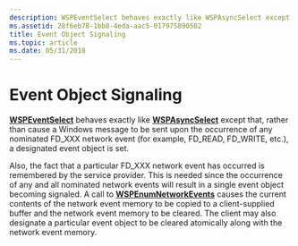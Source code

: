 ```yaml
---
description: WSPEventSelect behaves exactly like WSPAsyncSelect except that, rather than cause a Windows message to be sent upon the occurrence of any nominated FD\_XXX network event (for example, FD\_READ, FD\_WRITE, etc.), a designated event object is set.
ms.assetid: 28f6eb78-1bb8-4eda-aac5-017975890502
title: Event Object Signaling
ms.topic: article
ms.date: 05/31/2018
---
```


# Event Object Signaling

[**WSPEventSelect**](/previous-versions/windows/hardware/network/ff566287(v=vs.85)) behaves exactly like [**WSPAsyncSelect**](/previous-versions/windows/desktop/legacy/ms742267(v=vs.85)) except that, rather than cause a Windows message to be sent upon the occurrence of any nominated FD\_XXX network event (for example, FD\_READ, FD\_WRITE, etc.), a designated event object is set.

Also, the fact that a particular FD\_XXX network event has occurred is remembered by the service provider. This is needed since the occurrence of any and all nominated network events will result in a single event object becoming signaled. A call to [**WSPEnumNetworkEvents**](/previous-versions/windows/hardware/network/ff566284(v=vs.85)) causes the current contents of the network event memory to be copied to a client-supplied buffer and the network event memory to be cleared. The client may also designate a particular event object to be cleared atomically along with the network event memory.

 

 
